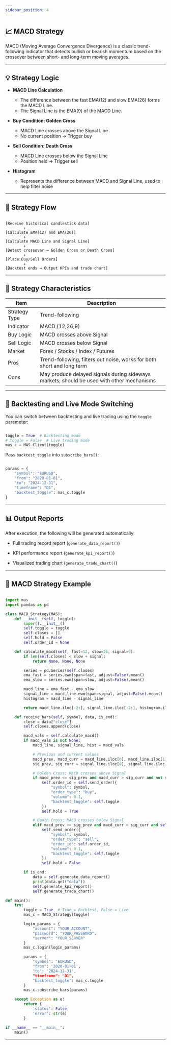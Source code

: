 ```yaml
---
sidebar_position: 4
---
```


## 📈 MACD Strategy

MACD (Moving Average Convergence Divergence) is a classic trend-following indicator that detects bullish or bearish momentum based on the crossover between short- and long-term moving averages.

---

## 💡 Strategy Logic

- **MACD Line Calculation**
  - The difference between the fast EMA(12) and slow EMA(26) forms the MACD Line.
  - The Signal Line is the EMA(9) of the MACD Line.

- **Buy Condition: Golden Cross**
  - MACD Line crosses above the Signal Line
  - No current position → Trigger buy

- **Sell Condition: Death Cross**
  - MACD Line crosses below the Signal Line
  - Position held → Trigger sell

- **Histogram**
  - Represents the difference between MACD and Signal Line, used to help filter noise

---

## 🔁 Strategy Flow

```text

[Receive historical candlestick data]
        ↓
[Calculate EMA(12) and EMA(26)]
        ↓
[Calculate MACD Line and Signal Line]
        ↓
[Detect crossover → Golden Cross or Death Cross]
        ↓
[Place Buy/Sell Orders]
        ↓
[Backtest ends → Output KPIs and trade chart]

```

---

## 🧩 Strategy Characteristics

| Item          | Description                                                                               |
| ------------- | ----------------------------------------------------------------------------------------- |
| Strategy Type | Trend-following                                                                           |
| Indicator     | MACD (12,26,9)                                                                            |
| Buy Logic     | MACD crosses above Signal                                                                 |
| Sell Logic    | MACD crosses below Signal                                                                 |
| Market        | Forex / Stocks / Index / Futures                                                          |
| Pros          | Trend-following, filters out noise, works for both short and long term                    |
| Cons          | May produce delayed signals during sideways markets; should be used with other mechanisms |

---

## 🚀 Backtesting and Live Mode Switching

You can switch between backtesting and live trading using the `toggle` parameter:

```python

toggle = True  # Backtesting mode
# toggle = False  # Live trading mode
mas_c = MAS_Client(toggle)

```

Pass `backtest_toggle` into `subscribe_bars()`:

```python

params = {
    "symbol": "EURUSD",
    "from": "2020-01-01",
    "to": "2024-12-31",
    "timeframe": "D1",
    "backtest_toggle": mas_c.toggle
}

```

---

## 📊 Output Reports

After execution, the following will be generated automatically:

- Full trading record report (`generate_data_report()`)

- KPI performance report (`generate_kpi_report()`)

- Visualized trading chart (`generate_trade_chart()`)

---

## 📘 MACD Strategy Example

```python

import mas
import pandas as pd

class MACD_Strategy(MAS):
    def __init__(self, toggle):
        super().__init__()
        self.toggle = toggle
        self.closes = []
        self.hold = False
        self.order_id = None

    def calculate_macd(self, fast=12, slow=26, signal=9):
        if len(self.closes) < slow + signal:
            return None, None, None

        series = pd.Series(self.closes)
        ema_fast = series.ewm(span=fast, adjust=False).mean()
        ema_slow = series.ewm(span=slow, adjust=False).mean()

        macd_line = ema_fast - ema_slow
        signal_line = macd_line.ewm(span=signal, adjust=False).mean()
        histogram = macd_line - signal_line

        return macd_line.iloc[-2:], signal_line.iloc[-2:], histogram.iloc[-2:]

    def receive_bars(self, symbol, data, is_end):
        close = data["close"]
        self.closes.append(close)

        macd_vals = self.calculate_macd()
        if macd_vals is not None:
            macd_line, signal_line, hist = macd_vals

            # Previous and current values
            macd_prev, macd_curr = macd_line.iloc[0], macd_line.iloc[1]
            sig_prev, sig_curr = signal_line.iloc[0], signal_line.iloc[1]

            # Golden Cross: MACD crosses above Signal
            if macd_prev <= sig_prev and macd_curr > sig_curr and not self.hold:
                self.order_id = self.send_order({
                    "symbol": symbol,
                    "order_type": "buy",
                    "volume": 0.1,
                    "backtest_toggle": self.toggle
                })
                self.hold = True

            # Death Cross: MACD crosses below Signal
            elif macd_prev >= sig_prev and macd_curr < sig_curr and self.hold:
                self.send_order({
                    "symbol": symbol,
                    "order_type": "sell",
                    "order_id": self.order_id,
                    "volume": 0.1,
                    "backtest_toggle": self.toggle
                })
                self.hold = False

        if is_end:
            data = self.generate_data_report()
            print(data.get("data"))
            self.generate_kpi_report()
            self.generate_trade_chart()

def main():
    try:
        toggle = True  # True = Backtest, False = Live
        mas_c = MACD_Strategy(toggle)

        login_params = {
            "account": "YOUR_ACCOUNT",
            "password": "YOUR_PASSWORD",
            "server": "YOUR_SERVER"
        }
        mas_c.login(login_params)

        params = {
            "symbol": "EURUSD",
            "from": '2020-01-01',
            "to': '2024-12-31',
            "timeframe": "D1",
            "backtest_toggle": mas_c.toggle
        }
        mas_c.subscribe_bars(params)

    except Exception as e:
        return {
            'status': False,
            'error': str(e)
        }

if __name__ == "__main__":
    main()

```

---